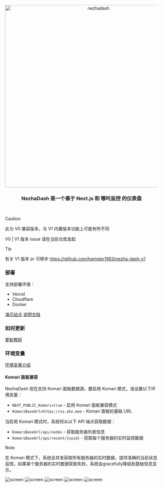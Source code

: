 <div align="center"><img width="600" alt="nezhadash" src="https://github.com/user-attachments/assets/0a5768e1-96f2-4f8a-b77f-01488ed3b237"></div>
<h3 align="center">NezhaDash 是一个基于 Next.js 和 哪吒监控 的仪表盘</h3>
<br>

</div>

> [!CAUTION]
> 此为 V0 兼容版本，与 V1 内置版本功能上可能有所不同
>
> V0 | V1 版本 issue 请在当前仓库发起

> [!TIP]
> 有关 V1 版本 pr 可移步 https://github.com/hamster1963/nezha-dash-v1

### 部署

支持部署环境：

- Vercel
- Cloudflare
- Docker

[演示站点](https://nezha-vercel.vercel.app)
[说明文档](https://nezhadash-docs.vercel.app)

### 如何更新

[更新教程](https://buycoffee.top/blog/tech/nezha-upgrade)

### 环境变量

[环境变量介绍](https://nezhadash-docs.vercel.app/environment)

#### Komari 面板兼容

NezhaDash 现在支持 Komari 面板数据源。要启用 Komari 模式，请设置以下环境变量：

- `NEXT_PUBLIC_Komari=true` - 启用 Komari 面板兼容模式
- `KomariBaseUrl=https://ss.akz.moe` - Komari 面板的基础 URL

当启用 Komari 模式时，系统将从以下 API 端点获取数据：
- `KomariBaseUrl/api/nodes` - 获取服务器列表信息
- `KomariBaseUrl/api/recent/{uuid}` - 获取每个服务器的实时监控数据

> [!NOTE]
> 在 Komari 模式下，系统会并发获取所有服务器的实时数据，提供准确的当前状态监控。如果某个服务器的实时数据获取失败，系统会gracefully降级到基础信息显示。

![screen](/.github/v2-1.webp)
![screen](/.github/v2-2.webp)
![screen](/.github/v2-3.webp)
![screen](/.github/v2-4.webp)
![screen](/.github/v2-dark.webp)
